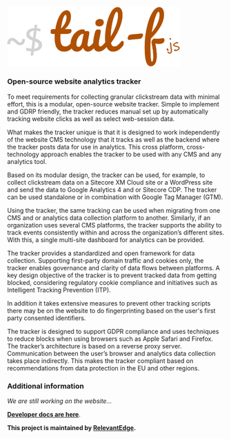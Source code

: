 <img src="https://raw.githubusercontent.com/relevantedge/tail-f/main/docs/logo-small.png" width=400 alt="tail-f.js logo">

### Open-source website analytics tracker  

To meet requirements for collecting granular clickstream data with minimal effort, this is a modular, open-source website tracker. Simple to implement and GDRP friendly, the tracker reduces manual set up by automatically tracking website clicks as well as select web-session data. 

What makes the tracker unique is that it is designed to work independently of the website CMS technology that it tracks as well as the backend where the tracker posts data for use in analytics. This cross platform, cross-technology approach enables the tracker to be used with any CMS and any analytics tool.  

Based on its modular design, the tracker can be used, for example, to collect clickstream data on a Sitecore XM Cloud site or a WordPress site and send the data to Google Analytics 4 and or Sitecore CDP. The tracker can be used standalone or in combination with Google Tag Manager (GTM).  

Using the tracker, the same tracking can be used when migrating from one CMS and or analytics data collection platform to another. Similarly, if an organization uses several CMS platforms, the tracker supports the ability to track events consistently within and across the organization’s different sites. With this, a single multi-site dashboard for analytics can be provided. 

The tracker provides a standardized and open framework for data collection. Supporting first-party domain traffic and cookies only, the tracker enables governance and clarity of data flows between platforms. A key design objective of the tracker is to prevent tracked data from getting blocked, considering regulatory cookie compliance and initiatives such as Intelligent Tracking Prevention (ITP). 

In addition it takes extensive measures to prevent other tracking scripts there may be on the website to do fingerprinting based on the user's first party consented identifiers. 

The tracker is designed to support GDPR compliance and uses techniques to reduce blocks when using browsers such as Apple Safari and Firefox. The tracker’s architecture is based on a reverse proxy server. Communication between the user’s browser and analytics data collection takes place indirectly. This makes the tracker compliant based on recommendations from data protection in the EU and other regions. 

### Additional information
*We are still working on the website...*

**[Developer docs are here](https://github.com/relevantedge/tail-f/blob/main/src/npm/README.md)**.


**This project is maintained by [RelevantEdge](https://www.relevant-edge.com).**
